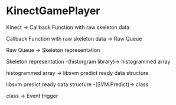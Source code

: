 KinectGamePlayer
================

Kinect -> Callback Function with raw skeleton data

Callback Function with raw skeleton data -> Raw Queue

Raw Queue -> Skeleton representation

Skeleton representation -(historgram library)-> histogrammed array

histogrammed array -> libsvm predict ready data structure

libsvm predict ready data structure -(SVM.Predict)-> class

class -> Event trigger
